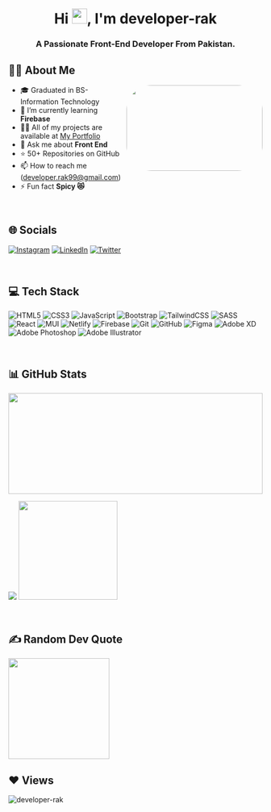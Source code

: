 <h1 align="center">Hi <img src="https://raw.githubusercontent.com/MartinHeinz/MartinHeinz/master/wave.gif" width="30px" height="30px"/>, I'm developer-rak</h1>
<h3 align="center">A Passionate Front-End Developer From Pakistan.</h3>


## 🙋‍♂️ About Me
<a href="#"><img src="https://cdn.dribbble.com/users/2131993/screenshots/4948736/media/421d4ed2f3d23c73d64d20963f61f422.gif" align="right" width="270px" height="170px" style="border-radius:50px;"/></a>

- 🎓 Graduated in BS- Information Technology
- 🌱 I’m currently learning **Firebase**
- 👨‍💻 All of my projects are available at <a href="https://developer-rak.netlify.app/" target="_blank"> My Portfolio </a>
- 💬 Ask me about **Front End**
- ⭐ 50+ Repositories on GitHub
- 📫 How to reach me (developer.rak99@gmail.com)
- ⚡ Fun fact  **Spicy 😻** 

 <br/>

## 🌐 Socials
[![Instagram](https://img.shields.io/badge/Instagram-%23E4405F.svg?logo=Instagram&logoColor=white)](https://instagram.com/https://instagram.com/developer_rak) 
[![LinkedIn](https://img.shields.io/badge/LinkedIn-%230077B5.svg?logo=linkedin&logoColor=white)](https://linkedin.com/in/https://www.linkedin.com/in/developer-rak) 
[![Twitter](https://img.shields.io/badge/Twitter-%231DA1F2.svg?logo=Twitter&logoColor=white)](https://twitter.com/https://twitter.com/developer_rak?t=Ld5wJ6xyTH8dBmA0Omy13Q&s=09) 

<br/>

## 💻 Tech Stack 
![HTML5](https://img.shields.io/badge/html5-%23E34F26.svg?style=for-the-badge&logo=html5&logoColor=white)
![CSS3](https://img.shields.io/badge/css3-%231572B6.svg?style=for-the-badge&logo=css3&logoColor=white)
![JavaScript](https://img.shields.io/badge/javascript-%23323330.svg?style=for-the-badge&logo=javascript&logoColor=%23F7DF1E)
![Bootstrap](https://img.shields.io/badge/bootstrap-%23563D7C.svg?style=for-the-badge&logo=bootstrap&logoColor=white)
![TailwindCSS](https://img.shields.io/badge/tailwindcss-%2338B2AC.svg?style=for-the-badge&logo=tailwind-css&logoColor=white)
![SASS](https://img.shields.io/badge/SASS-hotpink.svg?style=for-the-badge&logo=SASS&logoColor=white)
![React](https://img.shields.io/badge/react-%2320232a.svg?style=for-the-badge&logo=react&logoColor=%2361DAFB) 
![MUI](https://img.shields.io/badge/MUI-%230081CB.svg?style=for-the-badge&logo=mui&logoColor=white) 
![Netlify](https://img.shields.io/badge/netlify-%23000000.svg?style=for-the-badge&logo=netlify&logoColor=#00C7B7)
![Firebase](https://img.shields.io/badge/firebase-a08021?style=for-the-badge&logo=firebase&logoColor=ffcd34)
![Git](https://img.shields.io/badge/git-%23F05033.svg?style=for-the-badge&logo=git&logoColor=white)
![GitHub](https://img.shields.io/badge/github-%23121011.svg?style=for-the-badge&logo=github&logoColor=white)
![Figma](https://img.shields.io/badge/figma-%23F24E1E.svg?style=for-the-badge&logo=figma&logoColor=white)
![Adobe XD](https://img.shields.io/badge/Adobe%20XD-470137?style=for-the-badge&logo=Adobe%20XD&logoColor=#FF61F6)
![Adobe Photoshop](https://img.shields.io/badge/adobephotoshop-%2331A8FF.svg?style=for-the-badge&logo=adobephotoshop&logoColor=white) 
![Adobe Illustrator](https://img.shields.io/badge/adobeillustrator-%23FF9A00.svg?style=for-the-badge&logo=adobeillustrator&logoColor=white)

<br/>

## 📊 GitHub Stats 
<img src="https://github-readme-streak-stats.herokuapp.com/?user=developer-rak&theme=monokai&hide_border=false" align="center" width="100%" height="200"/> <br/>

![](https://github-readme-stats.vercel.app/api?username=developer-rak&theme=monokai&hide_border=false&include_all_commits=true&count_private=true)
<img src="https://github-readme-stats.vercel.app/api/top-langs/?username=developer-rak&theme=monokai&hide_border=false&include_all_commits=true&count_private=true&layout=compact" height="196px"/>
<!--![](https://github-readme-stats.vercel.app/api/top-langs/?username=developer-rak&theme=monokai&hide_border=false&include_all_commits=true&count_private=true&layout=compact)-->

<br/>

## ✍️ Random Dev Quote
<img src="https://quotes-github-readme.vercel.app/api?type=vetical&theme=gruvbox" align="center" width="200px" height="200px"/>
<!--![](https://quotes-github-readme.vercel.app/api?type=vetical&theme=gruvbox)-->

<!--### 😂 Random Dev Meme
<img src="https://rm.up.railway.app/" width="512px"/>-->


## ❤ Views
<p align="left"> <img src="https://komarev.com/ghpvc/?username=developer-rak&label=Profile%20views&color=AD6600&style=circle" alt="developer-rak" /> </p>
<!-- --/>
